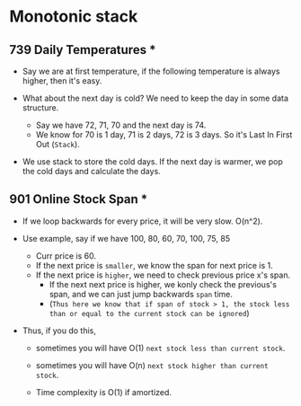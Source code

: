# Monotonic stack

## 739 Daily Temperatures *

- Say we are at first temperature, if the following temperature is always higher, then it's easy.

- What about the next day is cold? We need to keep the day in some data structure.
    - Say we have 72, 71, 70 and the next day is 74. 
    - We know for 70 is 1 day, 71 is 2 days, 72 is 3 days. So it's Last In First Out (`Stack`).

- We use stack to store the cold days. If the next day is warmer, we pop the cold days and calculate the days.


## 901 Online Stock Span *

- If we loop backwards for every price, it will be very slow. O(n^2).

- Use example, say if we have 100, 80, 60, 70, 100, 75, 85
    - Curr price is 60.
    - If the next price is `smaller`, we know the span for next price is 1.
    - If the next price is `higher`, we need to check previous price x's span. 
        - If the next next price is higher, we konly check the previous's span, and we can just jump backwards `span` time. 
        - (`Thus here we know that if span of stock > 1, the stock less than or equal to the current stock can be ignored`)

- Thus, if you do this, 
    - sometimes you will have O(1) `next stock less than current stock`.
    - sometimes you will have O(n) `next stock higher than current stock`.

    - Time complexity is O(1) if amortized.